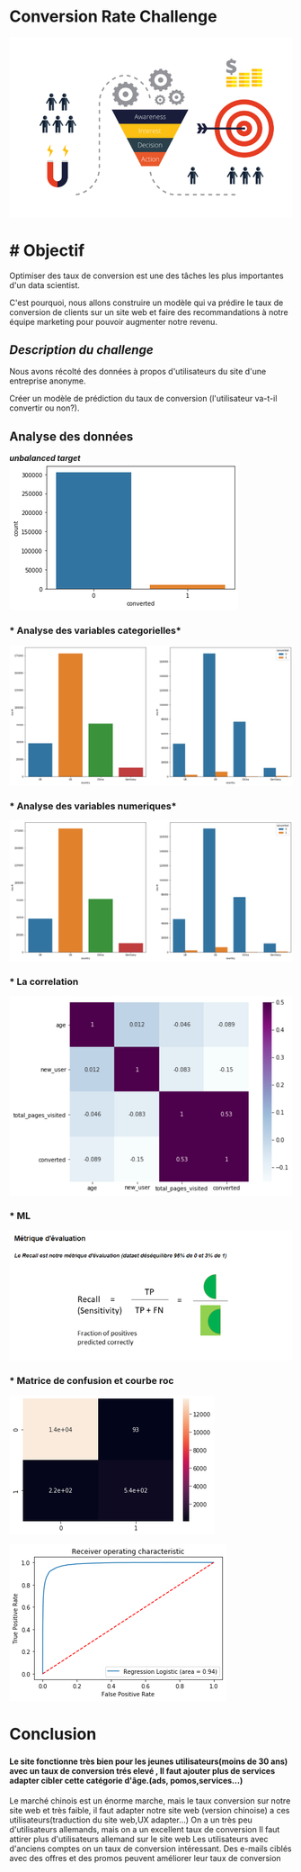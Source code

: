 # **Conversion Rate Challenge**

![](
https://github.com/abdessamad-ca/Portfolio-Data/blob/master/Conversion%20rate/tasa-de-conversion.png)

# **# Objectif**

Optimiser des taux de conversion est une des tâches les plus importantes d'un data scientist.

C'est pourquoi, nous allons construire un modèle qui va prédire le taux de conversion de clients sur un site web et faire des recommandations à notre équipe marketing pour pouvoir augmenter notre revenu.

## *Description du challenge*

Nous avons récolté des données à propos d'utilisateurs du site d'une entreprise anonyme.

Créer un modèle de prédiction du taux de conversion (l'utilisateur va-t-il convertir ou non?).


## **Analyse des données**


***unbalanced target***
![](https://github.com/abdessamad-ca/Portfolio-Data/blob/master/Conversion%20rate/1.png)


### * Analyse des variables categorielles*


![](https://github.com/abdessamad-ca/Portfolio-Data/blob/master/Conversion%20rate/2.png)

### * Analyse des variables numeriques*

![](https://github.com/abdessamad-ca/Portfolio-Data/blob/master/Conversion%20rate/2.png)

### * La correlation

![](https://github.com/abdessamad-ca/Portfolio-Data/blob/master/Conversion%20rate/3.png)

### * ML

![](https://github.com/abdessamad-ca/Portfolio-Data/blob/master/Conversion%20rate/4.PNG)

### * Matrice de confusion et courbe roc

![](https://github.com/abdessamad-ca/Portfolio-Data/blob/master/Conversion%20rate/5.png)

![](https://github.com/abdessamad-ca/Portfolio-Data/blob/master/Conversion%20rate/6.png)

# **Conclusion**
### 
#### Le site fonctionne très bien pour les jeunes utilisateurs(moins de 30 ans) avec un taux de conversion trés elevé , Il faut ajouter plus de services adapter cibler cette catégorie d'âge.(ads, pomos,services...) 
Le marché chinois est un énorme marche, mais le taux conversion sur notre site web et très faible, il faut adapter notre site web (version chinoise) a ces utilisateurs(traduction du site web,UX adapter...)
On a un très peu d'utilisateurs allemands, mais on a un excellent taux de conversion
Il faut attirer plus d'utilisateurs allemand sur le site web Les utilisateurs avec d'anciens comptes on un taux de conversion intéressant.
Des e-mails ciblés avec des offres et des promos peuvent améliorer leur taux de conversion